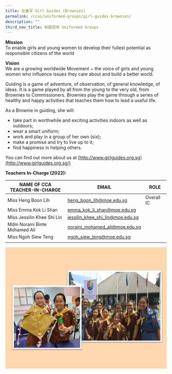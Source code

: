 ```yaml
---
title: 女童军 Girl Guides (Brownies)
permalink: /ccas/uniformed-groups/girl-guides-brownies/
description: ""
third_nav_title: 制服团体 Uniformed Groups
---
```



**Mission** <br>
To enable girls and young women to develop their fullest potential as responsible citizens of the world

**Vision** <br>
We are a growing worldwide Movement ~ the voice of girls and young women who influence issues they care about and build a better world.

Guiding is a game of adventure, of observation, of general knowledge, of ideas. It is a game played by all from the young to the very old, from Brownies to Commissioners. Brownies play the game through a series of healthy and happy activities that teaches them how to lead a useful life.  

As a Brownie in guiding, she will:
* take part in worthwhile and exciting activities indoors as well as outdoors;
* wear a smart uniform;
* work and play in a group of her own (six);
* make a promise and try to live up to it;
* find happiness in helping others.  

You can find out more about us at [http://www.girlguides.org.sg](http://www.girlguides.org.sg/)

**Teachers In-Charge (2022):**

| NAME OF CCA<br>TEACHER-IN-CHARGE | EMAIL | ROLE |
|---|---|---|
| Miss Heng Boon Lih | heng_boon_lih@moe.edu.sg | Overall IC |
| Miss Emma Kok Li Shan | emma_kok_li_shan@moe.edu.sg |   |
| Miss Jessilin Khee Shi Lin | jessilin_khee_shi_lin@moe.edu.sg |   |
| Mdm Noraini Binte Mohamed Ali | noraini_mohamed_ali@moe.edu.sg |   |
| Miss Ngoh Siew Teng | ngoh_siew_teng@moe.edu.sg |  |
| | | |

![](/images/Slide19.jpg)